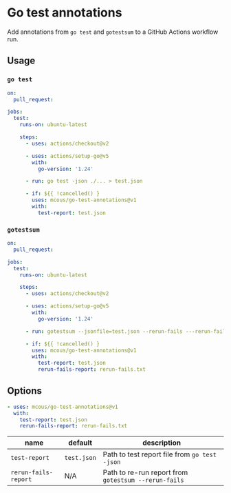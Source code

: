 # Go test annotations

Add annotations from `go test` and `gotestsum` to a GitHub Actions workflow run.

## Usage

### `go test`

```yaml
on:
  pull_request:

jobs:
  test:
    runs-on: ubuntu-latest

    steps:
      - uses: actions/checkout@v2

      - uses: actions/setup-go@v5
        with:
          go-version: '1.24'

      - run: go test -json ./... > test.json

      - if: ${{ !cancelled() }
        uses: mcous/go-test-annotations@v1
        with:
          test-report: test.json
```

### `gotestsum`

```yaml
on:
  pull_request:

jobs:
  test:
    runs-on: ubuntu-latest

    steps:
      - uses: actions/checkout@v2

      - uses: actions/setup-go@v5
        with:
          go-version: '1.24'

      - run: gotestsum --jsonfile=test.json --rerun-fails ---rerun-fails-report=rerun-fails.txt --packages=./...

      - if: ${{ !cancelled() }
        uses: mcous/go-test-annotations@v1
        with:
          test-report: test.json
          rerun-fails-report: rerun-fails.txt
```

## Options

```yaml
- uses: mcous/go-test-annotations@v1
  with:
    test-report: test.json
    rerun-fails-report: rerun-fails.txt
```

| name                 | default     | description                                          |
| -------------------- | ----------- | ---------------------------------------------------- |
| `test-report`        | `test.json` | Path to test report file from `go test -json`        |
| `rerun-fails-report` | N/A         | Path to re-run report from `gotestsum --rerun-fails` |
